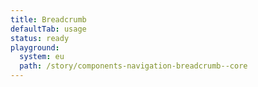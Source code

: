 ```yaml
---
title: Breadcrumb
defaultTab: usage
status: ready
playground:
  system: eu
  path: /story/components-navigation-breadcrumb--core
---
```

